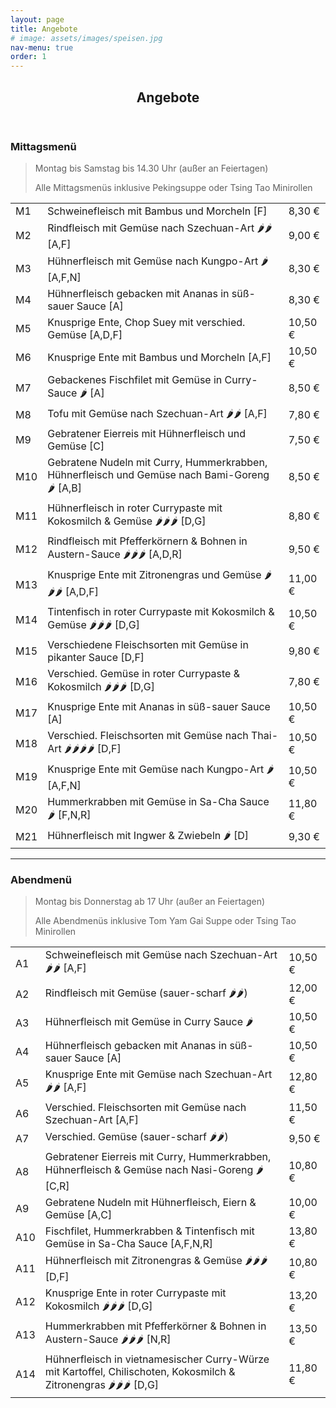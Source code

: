 ```yaml
---
layout: page
title: Angebote
# image: assets/images/speisen.jpg
nav-menu: true
order: 1
---
```


<div id="main" class="alt">
  <section id="one">
    <div class="inner">
      <header class="major">
        <h1>Angebote</h1>
      </header>
      <h3>Mittagsmenü</h3>
      <blockquote>
        <p>Montag bis Samstag bis 14.30 Uhr (außer an Feiertagen)</p>
        <p>Alle Mittagsmenüs inklusive Pekingsuppe oder Tsing Tao Minirollen</p>
      </blockquote>
      <div class="table-wrapper">
        <table>
          <tbody>
            <tr>
              <td>M1</td>
              <td>Schweinefleisch mit Bambus und Morcheln [F]</td>
              <td>8,30 €</td>
            </tr>
            <tr>
              <td>M2</td>
              <td>Rindfleisch mit Gemüse nach Szechuan-Art 🌶🌶 [A,F]</td>
              <td>9,00 €</td>
            </tr>
            <tr>
              <td>M3</td>
              <td>Hühnerfleisch mit Gemüse nach Kungpo-Art 🌶 [A,F,N]</td>
              <td>8,30 €</td>
            </tr>
            <tr>
              <td>M4</td>
              <td>Hühnerfleisch gebacken mit Ananas in süß-sauer Sauce [A]</td>
              <td>8,30 €</td>
            </tr>
            <tr>
              <td>M5</td>
              <td>Knusprige Ente, Chop Suey mit verschied. Gemüse [A,D,F]</td>
              <td>10,50 €</td>
            </tr>
            <tr>
              <td>M6</td>
              <td>Knusprige Ente mit Bambus und Morcheln [A,F]</td>
              <td>10,50 €</td>
            </tr>
            <tr>
              <td>M7</td>
              <td>Gebackenes Fischfilet mit Gemüse in Curry-Sauce 🌶 [A]</td>
              <td>8,50 €</td>
            </tr>
            <tr>
              <td>M8</td>
              <td>Tofu mit Gemüse nach Szechuan-Art 🌶🌶 [A,F]</td>
              <td>7,80 €</td>
            </tr>
            <tr>
              <td>M9</td>
              <td>Gebratener Eierreis mit Hühnerfleisch und Gemüse [C]</td>
              <td>7,50 €</td>
            </tr>
            <tr>
              <td>M10</td>
              <td>Gebratene Nudeln mit Curry, Hummerkrabben, Hühnerfleisch und Gemüse nach Bami-Goreng 🌶 [A,B]</td>
              <td>8,50 €</td>
            </tr>
            <tr>
              <td>M11</td>
              <td>Hühnerfleisch in roter Currypaste mit Kokosmilch & Gemüse 🌶🌶🌶 [D,G]</td>
              <td>8,80 €</td>
            </tr>
            <tr>
              <td>M12</td>
              <td>Rindfleisch mit Pfefferkörnern & Bohnen in Austern-Sauce  🌶🌶🌶 [A,D,R]</td>
              <td>9,50 €</td>
            </tr>
            <tr>
              <td>M13</td>
              <td>Knusprige Ente mit Zitronengras und Gemüse 🌶🌶🌶 [A,D,F]</td>
              <td>11,00 €</td>
            </tr>
            <tr>
              <td>M14</td>
              <td>Tintenfisch in roter Currypaste mit Kokosmilch & Gemüse 🌶🌶🌶 [D,G]</td>
              <td>10,50 €</td>
            </tr>
            <tr>
              <td>M15</td>
              <td>Verschiedene Fleischsorten mit Gemüse in pikanter Sauce [D,F]</td>
              <td>9,80 €</td>
            </tr>
            <tr>
              <td>M16</td>
              <td>Verschied. Gemüse in roter Currypaste & Kokosmilch 🌶🌶🌶 [D,G]</td>
              <td>7,80 €</td>
            </tr>
            <tr>
              <td>M17</td>
              <td>Knusprige Ente mit Ananas in süß-sauer Sauce [A]</td>
              <td>10,50 €</td>
            </tr>
            <tr>
              <td>M18</td>
              <td>Verschied. Fleischsorten mit Gemüse nach Thai-Art 🌶🌶🌶🌶 [D,F]</td>
              <td>10,50 €</td>
            </tr>
            <tr>
              <td>M19</td>
              <td>Knusprige Ente mit Gemüse nach Kungpo-Art 🌶 [A,F,N]</td>
              <td>10,50 €</td>
            </tr>
            <tr>
              <td>M20</td>
              <td>Hummerkrabben mit Gemüse in Sa-Cha Sauce 🌶 [F,N,R]</td>
              <td>11,80 €</td>
            </tr>
            <tr>
              <td>M21</td>
              <td>Hühnerfleisch mit Ingwer & Zwiebeln 🌶 [D]</td>
              <td>9,30 €</td>
            </tr>
          </tbody>
        </table>
      </div>
      <hr class="major" />
      <h3>Abendmenü</h3>
      <blockquote>
        <p>Montag bis Donnerstag ab 17 Uhr (außer an Feiertagen)</p>
        <p>Alle Abendmenüs inklusive Tom Yam Gai Suppe oder Tsing Tao Minirollen</p>
      </blockquote>
      <div class="table-wrapper">
        <table>
          <tbody>
            <tr>
              <td>A1</td>
              <td>Schweinefleisch mit Gemüse nach Szechuan-Art 🌶🌶 [A,F]</td>
              <td>10,50 €</td>
            </tr>
            <tr>
              <td>A2</td>
              <td>Rindfleisch mit Gemüse (sauer-scharf 🌶🌶)</td>
              <td>12,00 €</td>
            </tr>
            <tr>
              <td>A3</td>
              <td>Hühnerfleisch mit Gemüse in Curry Sauce 🌶</td>
              <td>10,50 €</td>
            </tr>
            <tr>
              <td>A4</td>
              <td>Hühnerfleisch gebacken mit Ananas in süß-sauer Sauce [A]</td>
              <td>10,50 €</td>
            </tr>
            <tr>
              <td>A5</td>
              <td>Knusprige Ente mit Gemüse nach Szechuan-Art 🌶🌶 [A,F]</td>
              <td>12,80 €</td>
            </tr>
            <tr>
              <td>A6</td>
              <td>Verschied. Fleischsorten mit Gemüse nach Szechuan-Art [A,F]</td>
              <td>11,50 €</td>
            </tr>
            <tr>
              <td>A7</td>
              <td>Verschied. Gemüse (sauer-scharf 🌶🌶)</td>
              <td>9,50 €</td>
            </tr>
            <tr>
              <td>A8</td>
              <td>Gebratener Eierreis mit Curry, Hummerkrabben, Hühnerfleisch & Gemüse nach Nasi-Goreng 🌶 [C,R]</td>
              <td>10,80 €</td>
            </tr>
            <tr>
              <td>A9</td>
              <td>Gebratene Nudeln mit Hühnerfleisch, Eiern & Gemüse [A,C]</td>
              <td>10,00 €</td>
            </tr>
            <tr>
              <td>A10</td>
              <td>Fischfilet, Hummerkrabben & Tintenfisch mit Gemüse in Sa-Cha Sauce [A,F,N,R]</td>
              <td>13,80 €</td>
            </tr>
            <tr>
              <td>A11</td>
              <td>Hühnerfleisch mit Zitronengras & Gemüse 🌶🌶🌶 [D,F]</td>
              <td>10,80 €</td>
            </tr>
            <tr>
              <td>A12</td>
              <td>Knusprige Ente in roter Currypaste mit Kokosmilch 🌶🌶🌶 [D,G]</td>
              <td>13,20 €</td>
            </tr>
            <tr>
              <td>A13</td>
              <td>Hummerkrabben mit Pfefferkörner & Bohnen in Austern-Sauce 🌶🌶🌶 [N,R]</td>
              <td>13,50 €</td>
            </tr>
            <tr>
              <td>A14</td>
              <td>Hühnerfleisch in vietnamesischer Curry-Würze mit Kartoffel, Chilischoten, Kokosmilch & Zitronengras 🌶🌶🌶 [D,G]</td>
              <td>11,80 €</td>
            </tr>
          </tbody>
        </table>
      </div>
    </div>
  </section>
</div>
